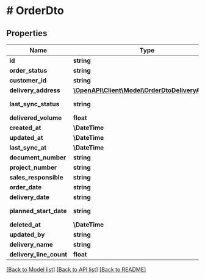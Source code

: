 # # OrderDto

## Properties

Name | Type | Description | Notes
------------ | ------------- | ------------- | -------------
**id** | **string** | Ordernummer |
**order_status** | **string** | Orderstatus |
**customer_id** | **string** | Kund |
**delivery_address** | [**\OpenAPI\Client\Model\OrderDtoDeliveryAddress**](OrderDtoDeliveryAddress.md) |  |
**last_sync_status** | **string** | Synkronisering status |
**delivered_volume** | **float** | Levererad volym |
**created_at** | **\DateTime** | Skapades |
**updated_at** | **\DateTime** | Senast ändrad |
**last_sync_at** | **\DateTime** | Synkronisera |
**document_number** | **string** | Dokumentnummer | [optional]
**project_number** | **string** | Projektnummer | [optional]
**sales_responsible** | **string** | Ansvarig säljare | [optional]
**order_date** | **string** | Orderdatum | [optional]
**delivery_date** | **string** | Leveransdatum | [optional]
**planned_start_date** | **string** | Planerat Startdatum | [optional]
**deleted_at** | **\DateTime** |  | [optional]
**updated_by** | **string** |  | [optional]
**delivery_name** | **string** | Mottagarnamn | [optional]
**delivery_line_count** | **float** | Leveranser | [optional]

[[Back to Model list]](../../README.md#models) [[Back to API list]](../../README.md#endpoints) [[Back to README]](../../README.md)
